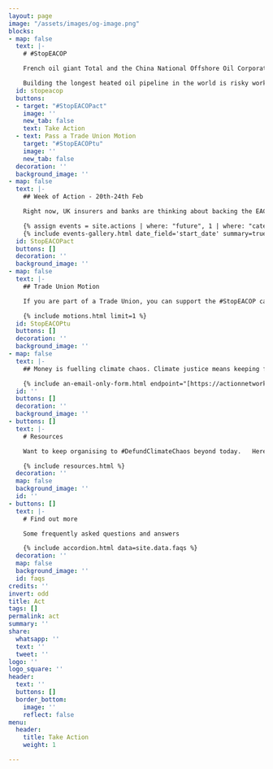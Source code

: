 ```yaml
---
layout: page
image: "/assets/images/og-image.png"
blocks:
- map: false
  text: |-
    # #StopEACOP

    French oil giant Total and the China National Offshore Oil Corporation are on the cusp of building a massive crude oil pipeline right through the heart of Africa – displacing communities, endangering wildlife and tipping the world closer to full-blown climate catastrophe.

    Building the longest heated oil pipeline in the world is risky work, and Total can’t do it alone. They are seeking insurance and funding from some of the world’s largest insurance companies and banks to get this project off the ground.
  id: stopeacop
  buttons:
  - target: "#StopEACOPact"
    image: ''
    new_tab: false
    text: Take Action
  - text: Pass a Trade Union Motion
    target: "#StopEACOPtu"
    image: ''
    new_tab: false
  decoration: ''
  background_image: ''
- map: false
  text: |-
    ## Week of Action - 20th-24th Feb

    Right now, UK insurers and banks are thinking about backing the EACOP. But people across the world are demanding they rule it out.

    {% assign events = site.actions | where: "future", 1 | where: "category", "StopEACOP Feb2023" %}
    {% include events-gallery.html date_field='start_date' summary=true %}
  id: StopEACOPact
  buttons: []
  decoration: ''
  background_image: ''
- map: false
  text: |-
    ## Trade Union Motion

    If you are part of a Trade Union, you can support the #StopEACOP campaign by passing this motion at your local branch.

    {% include motions.html limit=1 %}
  id: StopEACOPtu
  buttons: []
  decoration: ''
  background_image: ''
- map: false
  text: |-
    ## Money is fuelling climate chaos. Climate justice means keeping fossil fuels in the ground. We can support struggles across the globe by cutting off the money and insurance for new projects.

    {% include an-email-only-form.html endpoint="[https://actionnetwork.org/api/v2/petitions/e0c7e2f4-925f-448c-9558-57c1997b5408/signatures](https://actionnetwork.org/api/v2/petitions/e0c7e2f4-925f-448c-9558-57c1997b5408/signatures "https://actionnetwork.org/api/v2/petitions/e0c7e2f4-925f-448c-9558-57c1997b5408/signatures")" jump="actions" %}
  id: ''
  buttons: []
  decoration: ''
  background_image: ''
- buttons: []
  text: |-
    # Resources

    Want to keep organising to #DefundClimateChaos beyond today.   Here's all the resources you’ll need to keep taking action throughout COP26 and beyond

    {% include resources.html %}
  decoration: ''
  map: false
  background_image: ''
  id: ''
- buttons: []
  text: |-
    # Find out more

    Some frequently asked questions and answers

    {% include accordion.html data=site.data.faqs %}
  decoration: ''
  map: false
  background_image: ''
  id: faqs
credits: ''
invert: odd
title: Act
tags: []
permalink: act
summary: ''
share:
  whatsapp: ''
  text: ''
  tweet: ''
logo: ''
logo_square: ''
header:
  text: ''
  buttons: []
  border_bottom:
    image: ''
    reflect: false
menu:
  header:
    title: Take Action
    weight: 1

---
```

